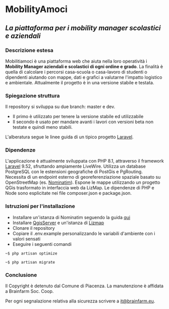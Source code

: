 # MobilityAmoci
## _La piattaforma per i mobility manager scolastici e aziendali_

### Descrizione estesa

Mobilitiamoci è una piattaforma web che aiuta nella loro operatività i **Mobility Manager aziendali e scolastici di ogni ordine e grado**.
La finalità è quella di calcolare i percorsi casa-scuola o casa-lavoro di studenti o dipendenti aiutando con mappe,
dati e grafici a valutarne l'impatto logistico e ambientale.
Attualmente il progetto è in una versione stabile e testata.

### Spiegazione struttura

Il repository si sviluppa su due branch: master e dev.
-  Il primo è utilizzato per tenere la versione stabile ed utilizzabile
-  Il secondo è usato per mandare avanti i lavori con versioni beta non testate e quindi meno stabili.

L'alberatura segue le linee guida di un tipico progetto [Laravel](https://laravel.com/).

### Dipendenze
L'applicazione è attualmente sviluppata con PHP 8.1, attraverso il framework [Laravel](https://laravel.com/) 9.52, sfruttando ampiamente LiveWire.
Utilizza un database PostgreSQL con le estensioni geografiche di PostGis e PgRouting.
Necessita di un endpoint esterno di georeferenziazione spaziale basato su OpenStreetMap (es. [Nominatim](https://nominatim.openstreetmap.org/ui/search.html)).
Espone le mappe utilizzando un progetto QGis trasformato in interfaccia web da LizMap.
Le dipendenze di PHP e Node sono esplicitate nei file composer.json e package.json.


### Istruzioni per l'installazione
- Installare un'istanza di Nominatim seguendo la guida [qui](https://nominatim.org/release-docs/develop/admin/Installation/)
- Installare [QgisServer](https://docs.qgis.org/3.22/it/docs/server_manual/index.html/) e un'istanza di [Lizmap](https://docs.lizmap.com/current/it/install/index.html)
- Clonare il repository
- Copiare il .env.example personalizzando le variabili d'ambiente con i valori sensati
- Eseguire i seguenti comandi
```console
~$ php artisan optimize
```
```console
~$ php artisan migrate
```

### Conclusione

Il Copyright è detenuto dal Comune di Piacenza.
La manutenzione è affidata a Brainfarm Soc. Coop.

Per ogni segnalazione relativa alla sicurezza scrivere a it@brainfarm.eu.
